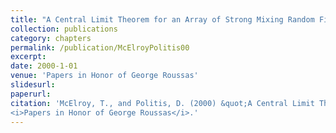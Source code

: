 ```yaml
---
title: "A Central Limit Theorem for an Array of Strong Mixing Random Fields"
collection: publications
category: chapters
permalink: /publication/McElroyPolitis00
excerpt: 
date: 2000-1-01
venue: 'Papers in Honor of George Roussas'
slidesurl: 
paperurl: 
citation: 'McElroy, T., and Politis, D. (2000) &quot;A Central Limit Theorem for an Array of Strong Mixing Random Fields.&quot;
<i>Papers in Honor of George Roussas</i>.'
---
```

